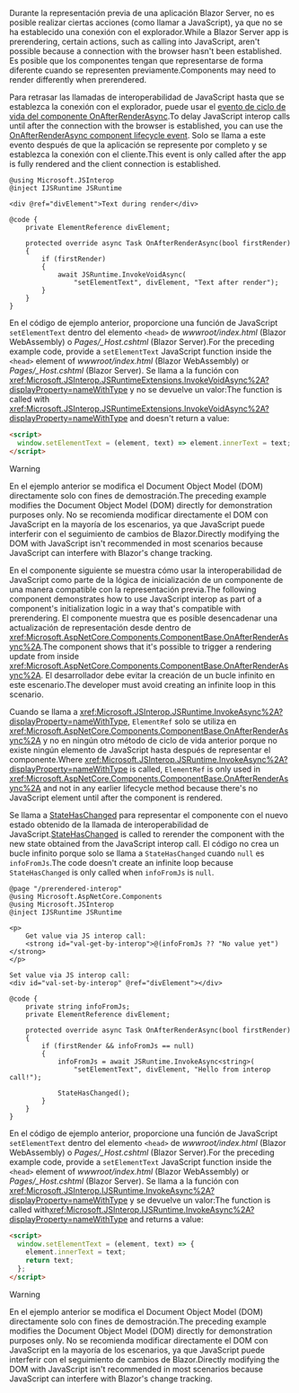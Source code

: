 ---
---
<span data-ttu-id="8db9d-101">Durante la representación previa de una aplicación Blazor Server, no es posible realizar ciertas acciones (como llamar a JavaScript), ya que no se ha establecido una conexión con el explorador.</span><span class="sxs-lookup"><span data-stu-id="8db9d-101">While a Blazor Server app is prerendering, certain actions, such as calling into JavaScript, aren't possible because a connection with the browser hasn't been established.</span></span> <span data-ttu-id="8db9d-102">Es posible que los componentes tengan que representarse de forma diferente cuando se representen previamente.</span><span class="sxs-lookup"><span data-stu-id="8db9d-102">Components may need to render differently when prerendered.</span></span>

<span data-ttu-id="8db9d-103">Para retrasar las llamadas de interoperabilidad de JavaScript hasta que se establezca la conexión con el explorador, puede usar el [evento de ciclo de vida del componente OnAfterRenderAsync](xref:blazor/components/lifecycle#after-component-render).</span><span class="sxs-lookup"><span data-stu-id="8db9d-103">To delay JavaScript interop calls until after the connection with the browser is established, you can use the [OnAfterRenderAsync component lifecycle event](xref:blazor/components/lifecycle#after-component-render).</span></span> <span data-ttu-id="8db9d-104">Solo se llama a este evento después de que la aplicación se represente por completo y se establezca la conexión con el cliente.</span><span class="sxs-lookup"><span data-stu-id="8db9d-104">This event is only called after the app is fully rendered and the client connection is established.</span></span>

```cshtml
@using Microsoft.JSInterop
@inject IJSRuntime JSRuntime

<div @ref="divElement">Text during render</div>

@code {
    private ElementReference divElement;

    protected override async Task OnAfterRenderAsync(bool firstRender)
    {
        if (firstRender)
        {
            await JSRuntime.InvokeVoidAsync(
                "setElementText", divElement, "Text after render");
        }
    }
}
```

<span data-ttu-id="8db9d-105">En el código de ejemplo anterior, proporcione una función de JavaScript `setElementText` dentro del elemento `<head>` de *wwwroot/index.html* (Blazor WebAssembly) o *Pages/_Host.cshtml* (Blazor Server).</span><span class="sxs-lookup"><span data-stu-id="8db9d-105">For the preceding example code, provide a `setElementText` JavaScript function inside the `<head>` element of *wwwroot/index.html* (Blazor WebAssembly) or *Pages/_Host.cshtml* (Blazor Server).</span></span> <span data-ttu-id="8db9d-106">Se llama a la función con <xref:Microsoft.JSInterop.JSRuntimeExtensions.InvokeVoidAsync%2A?displayProperty=nameWithType> y no se devuelve un valor:</span><span class="sxs-lookup"><span data-stu-id="8db9d-106">The function is called with <xref:Microsoft.JSInterop.JSRuntimeExtensions.InvokeVoidAsync%2A?displayProperty=nameWithType> and doesn't return a value:</span></span>

```html
<script>
  window.setElementText = (element, text) => element.innerText = text;
</script>
```

> [!WARNING]
> <span data-ttu-id="8db9d-107">En el ejemplo anterior se modifica el Document Object Model (DOM) directamente solo con fines de demostración.</span><span class="sxs-lookup"><span data-stu-id="8db9d-107">The preceding example modifies the Document Object Model (DOM) directly for demonstration purposes only.</span></span> <span data-ttu-id="8db9d-108">No se recomienda modificar directamente el DOM con JavaScript en la mayoría de los escenarios, ya que JavaScript puede interferir con el seguimiento de cambios de Blazor.</span><span class="sxs-lookup"><span data-stu-id="8db9d-108">Directly modifying the DOM with JavaScript isn't recommended in most scenarios because JavaScript can interfere with Blazor's change tracking.</span></span>

<span data-ttu-id="8db9d-109">En el componente siguiente se muestra cómo usar la interoperabilidad de JavaScript como parte de la lógica de inicialización de un componente de una manera compatible con la representación previa.</span><span class="sxs-lookup"><span data-stu-id="8db9d-109">The following component demonstrates how to use JavaScript interop as part of a component's initialization logic in a way that's compatible with prerendering.</span></span> <span data-ttu-id="8db9d-110">El componente muestra que es posible desencadenar una actualización de representación desde dentro de <xref:Microsoft.AspNetCore.Components.ComponentBase.OnAfterRenderAsync%2A>.</span><span class="sxs-lookup"><span data-stu-id="8db9d-110">The component shows that it's possible to trigger a rendering update from inside <xref:Microsoft.AspNetCore.Components.ComponentBase.OnAfterRenderAsync%2A>.</span></span> <span data-ttu-id="8db9d-111">El desarrollador debe evitar la creación de un bucle infinito en este escenario.</span><span class="sxs-lookup"><span data-stu-id="8db9d-111">The developer must avoid creating an infinite loop in this scenario.</span></span>

<span data-ttu-id="8db9d-112">Cuando se llama a <xref:Microsoft.JSInterop.JSRuntime.InvokeAsync%2A?displayProperty=nameWithType>, `ElementRef` solo se utiliza en <xref:Microsoft.AspNetCore.Components.ComponentBase.OnAfterRenderAsync%2A> y no en ningún otro método de ciclo de vida anterior porque no existe ningún elemento de JavaScript hasta después de representar el componente.</span><span class="sxs-lookup"><span data-stu-id="8db9d-112">Where <xref:Microsoft.JSInterop.JSRuntime.InvokeAsync%2A?displayProperty=nameWithType> is called, `ElementRef` is only used in <xref:Microsoft.AspNetCore.Components.ComponentBase.OnAfterRenderAsync%2A> and not in any earlier lifecycle method because there's no JavaScript element until after the component is rendered.</span></span>

<span data-ttu-id="8db9d-113">Se llama a [StateHasChanged](xref:blazor/components/lifecycle#state-changes) para representar el componente con el nuevo estado obtenido de la llamada de interoperabilidad de JavaScript.</span><span class="sxs-lookup"><span data-stu-id="8db9d-113">[StateHasChanged](xref:blazor/components/lifecycle#state-changes) is called to rerender the component with the new state obtained from the JavaScript interop call.</span></span> <span data-ttu-id="8db9d-114">El código no crea un bucle infinito porque solo se llama a `StateHasChanged` cuando `null` es `infoFromJs`.</span><span class="sxs-lookup"><span data-stu-id="8db9d-114">The code doesn't create an infinite loop because `StateHasChanged` is only called when `infoFromJs` is `null`.</span></span>

```cshtml
@page "/prerendered-interop"
@using Microsoft.AspNetCore.Components
@using Microsoft.JSInterop
@inject IJSRuntime JSRuntime

<p>
    Get value via JS interop call:
    <strong id="val-get-by-interop">@(infoFromJs ?? "No value yet")</strong>
</p>

Set value via JS interop call:
<div id="val-set-by-interop" @ref="divElement"></div>

@code {
    private string infoFromJs;
    private ElementReference divElement;

    protected override async Task OnAfterRenderAsync(bool firstRender)
    {
        if (firstRender && infoFromJs == null)
        {
            infoFromJs = await JSRuntime.InvokeAsync<string>(
                "setElementText", divElement, "Hello from interop call!");

            StateHasChanged();
        }
    }
}
```

<span data-ttu-id="8db9d-115">En el código de ejemplo anterior, proporcione una función de JavaScript `setElementText` dentro del elemento `<head>` de *wwwroot/index.html* (Blazor WebAssembly) o *Pages/_Host.cshtml* (Blazor Server).</span><span class="sxs-lookup"><span data-stu-id="8db9d-115">For the preceding example code, provide a `setElementText` JavaScript function inside the `<head>` element of *wwwroot/index.html* (Blazor WebAssembly) or *Pages/_Host.cshtml* (Blazor Server).</span></span> <span data-ttu-id="8db9d-116">Se llama a la función con <xref:Microsoft.JSInterop.IJSRuntime.InvokeAsync%2A?displayProperty=nameWithType> y se devuelve un valor:</span><span class="sxs-lookup"><span data-stu-id="8db9d-116">The function is called with<xref:Microsoft.JSInterop.IJSRuntime.InvokeAsync%2A?displayProperty=nameWithType> and returns a value:</span></span>

```html
<script>
  window.setElementText = (element, text) => {
    element.innerText = text;
    return text;
  };
</script>
```

> [!WARNING]
> <span data-ttu-id="8db9d-117">En el ejemplo anterior se modifica el Document Object Model (DOM) directamente solo con fines de demostración.</span><span class="sxs-lookup"><span data-stu-id="8db9d-117">The preceding example modifies the Document Object Model (DOM) directly for demonstration purposes only.</span></span> <span data-ttu-id="8db9d-118">No se recomienda modificar directamente el DOM con JavaScript en la mayoría de los escenarios, ya que JavaScript puede interferir con el seguimiento de cambios de Blazor.</span><span class="sxs-lookup"><span data-stu-id="8db9d-118">Directly modifying the DOM with JavaScript isn't recommended in most scenarios because JavaScript can interfere with Blazor's change tracking.</span></span>
